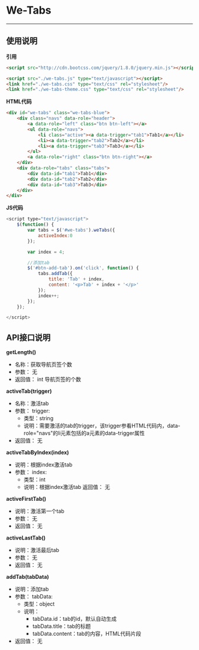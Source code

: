 # We-Tabs
--------------------------------

## 使用说明


**引用**

````` html
<script src="http://cdn.bootcss.com/jquery/1.8.0/jquery.min.js"></script>

<script src="./we-tabs.js" type="text/javascript"></script>
<link href="./we-tabs.css" type="text/css" rel="stylesheet"/>
<link href="./we-tabs-theme.css" type="text/css" rel="stylesheet"/>

`````


**HTML代码**

````` html
<div id="we-tabs" class="we-tabs-blue">
    <div class="navs" data-role="header">
        <a data-role="left" class="btn btn-left"></a>
        <ul data-role="navs">
            <li class="active"><a data-trigger="tab1">Tab1</a></li>
            <li><a data-trigger="tab2">Tab2</a></li>
            <li><a data-trigger="tab3">Tab3</a></li>
        </ul>
        <a data-role="right" class="btn btn-right"></a>
    </div>
    <div data-role="tabs" class="tabs">
        <div data-id="tab1">Tab1</div>
        <div data-id="tab2">Tab2</div>
        <div data-id="tab3">Tab3</div>
    </div>
</div>
`````

**JS代码**

````` js
<script type="text/javascript">
    $(function() {
        var tabs = $('#we-tabs').weTabs({
            activeIndex:0
        });

        var index = 4;

        //添加tab
        $('#btn-add-tab').on('click', function() {
            tabs.addTab({
                title: 'Tab' + index,
                content: '<p>Tab' + index + '</p>'
            });
            index++;
        });
    });

</script>

`````


## API接口说明

**getLength()**

* 名称：获取导航页签个数
* 参数：
    无
* 返回值：
    int 导航页签的个数


**activeTab(trigger)**

* 名称：激活tab
* 参数：
    trigger:
    + 类型：string
    + 说明：需要激活的tab的trigger，该trigger参看HTML代码内，data-role="navs"的li元素包括的a元素的data-trigger属性
* 返回值：
    无


**activeTabByIndex(index)**

* 说明：根据index激活tab
* 参数：
    index:
    + 类型：int
    + 说明：根据index激活tab
返回值：
    无

**activeFirstTab()**

* 说明：激活第一个tab
* 参数：
    无
* 返回值：
    无


**activeLastTab()**

* 说明：激活最后tab
* 参数：
    无
* 返回值：
    无

**addTab(tabData)**

* 说明：添加tab
* 参数：
    tabData:
    + 类型：object
    + 说明：
        - tabData.id：tab的id，默认自动生成
        - tabData.title：tab的标题
        - tabData.content：tab的内容，HTML代码片段
* 返回值：
    无




